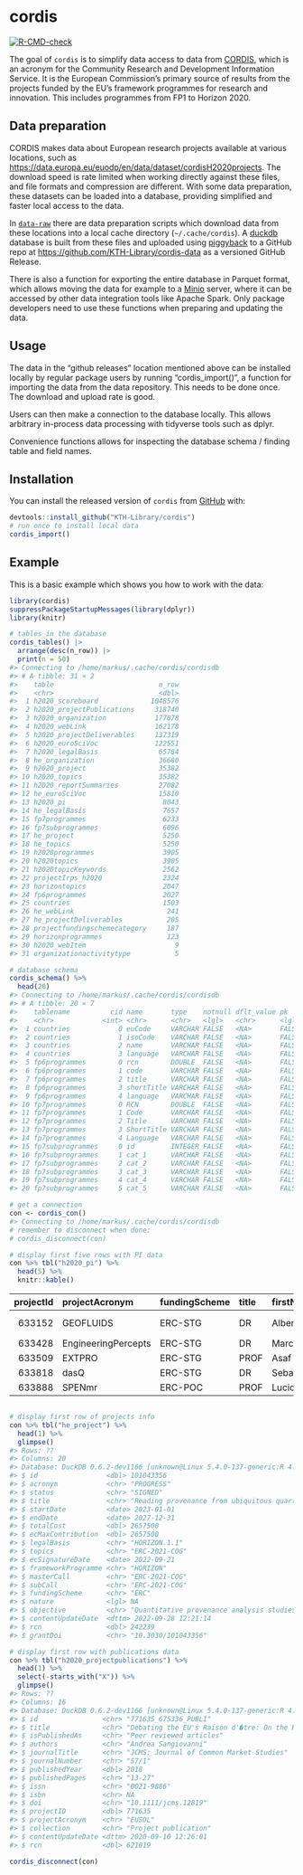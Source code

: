 
<!-- README.md is generated from README.Rmd. Please edit that file -->

# cordis

<!-- badges: start -->

[![R-CMD-check](https://github.com/KTH-Library/cordis/actions/workflows/R-CMD-check.yaml/badge.svg)](https://github.com/KTH-Library/cordis/actions/workflows/R-CMD-check.yaml)
<!-- badges: end -->

The goal of `cordis` is to simplify data access to data from
[CORDIS](https://cordis.europa.eu/), which is an acronym for the
Community Research and Development Information Service. It is the
European Commission’s primary source of results from the projects funded
by the EU’s framework programmes for research and innovation. This
includes programmes from FP1 to Horizon 2020.

## Data preparation

CORDIS makes data about European research projects available at various
locations, such as
<https://data.europa.eu/euodp/en/data/dataset/cordisH2020projects>. The
download speed is rate limited when working directly against these
files, and file formats and compression are different. With some data
preparation, these datasets can be loaded into a database, providing
simplified and faster local access to the data.

In [`data-raw`](data-raw) there are data preparation scripts which
download data from these locations into a local cache directory
(`~/.cache/cordis`). A [duckdb](https://duckdb.org) database is built
from these files and uploaded using
[piggyback](https://github.com/ropensci/piggyback) to a GitHub repo at
<https://github.com/KTH-Library/cordis-data> as a versioned GitHub
Release.

There is also a function for exporting the entire database in Parquet
format, which allows moving the data for example to a
[Minio](https://min.io/) server, where it can be accessed by other data
integration tools like Apache Spark. Only package developers need to use
these functions when preparing and updating the data.

## Usage

The data in the “github releases” location mentioned above can be
installed locally by regular package users by running “cordis_import()”,
a function for importing the data from the data repository. This needs
to be done once. The download and upload rate is good.

Users can then make a connection to the database locally. This allows
arbitrary in-process data processing with tidyverse tools such as dplyr.

Convenience functions allows for inspecting the database schema /
finding table and field names.

## Installation

You can install the released version of `cordis` from
[GitHub](https://github.com/KTH-Library/cordis) with:

``` r
devtools::install_github("KTH-Library/cordis")
# run once to install local data
cordis_import()
```

## Example

This is a basic example which shows you how to work with the data:

``` r
library(cordis)
suppressPackageStartupMessages(library(dplyr))
library(knitr)

# tables in the database
cordis_tables() |>
  arrange(desc(n_row)) |>
  print(n = 50)
#> Connecting to /home/markus/.cache/cordis/cordisdb
#> # A tibble: 31 × 2
#>    table                          n_row
#>    <chr>                          <dbl>
#>  1 h2020_scoreboard             1048576
#>  2 h2020_projectPublications     318740
#>  3 h2020_organization            177078
#>  4 h2020_webLink                 162178
#>  5 h2020_projectDeliverables     137319
#>  6 h2020_euroSciVoc              122551
#>  7 h2020_legalBasis               65784
#>  8 he_organization                36680
#>  9 h2020_project                  35382
#> 10 h2020_topics                   35382
#> 11 h2020_reportSummaries          27082
#> 12 he_euroSciVoc                  15810
#> 13 h2020_pi                        8043
#> 14 he_legalBasis                   7657
#> 15 fp7programmes                   6233
#> 16 fp7subprogrammes                6096
#> 17 he_project                      5250
#> 18 he_topics                       5250
#> 19 h2020programmes                 3905
#> 20 h2020topics                     3905
#> 21 h2020topicKeywords              2562
#> 22 projectIrps_h2020               2324
#> 23 horizontopics                   2047
#> 24 fp6programmes                   2027
#> 25 countries                       1503
#> 26 he_webLink                       241
#> 27 he_projectDeliverables           205
#> 28 projectfundingschemecategory     187
#> 29 horizonprogrammes                123
#> 30 h2020_webItem                      9
#> 31 organizationactivitytype           5

# database schema
cordis_schema() %>%
  head(20)
#> Connecting to /home/markus/.cache/cordis/cordisdb
#> # A tibble: 20 × 7
#>    tablename          cid name       type    notnull dflt_value pk   
#>    <chr>            <int> <chr>      <chr>   <lgl>   <chr>      <lgl>
#>  1 countries            0 euCode     VARCHAR FALSE   <NA>       FALSE
#>  2 countries            1 isoCode    VARCHAR FALSE   <NA>       FALSE
#>  3 countries            2 name       VARCHAR FALSE   <NA>       FALSE
#>  4 countries            3 language   VARCHAR FALSE   <NA>       FALSE
#>  5 fp6programmes        0 rcn        DOUBLE  FALSE   <NA>       FALSE
#>  6 fp6programmes        1 code       VARCHAR FALSE   <NA>       FALSE
#>  7 fp6programmes        2 title      VARCHAR FALSE   <NA>       FALSE
#>  8 fp6programmes        3 shortTitle VARCHAR FALSE   <NA>       FALSE
#>  9 fp6programmes        4 language   VARCHAR FALSE   <NA>       FALSE
#> 10 fp7programmes        0 RCN        DOUBLE  FALSE   <NA>       FALSE
#> 11 fp7programmes        1 Code       VARCHAR FALSE   <NA>       FALSE
#> 12 fp7programmes        2 Title      VARCHAR FALSE   <NA>       FALSE
#> 13 fp7programmes        3 ShortTitle VARCHAR FALSE   <NA>       FALSE
#> 14 fp7programmes        4 Language   VARCHAR FALSE   <NA>       FALSE
#> 15 fp7subprogrammes     0 id         INTEGER FALSE   <NA>       FALSE
#> 16 fp7subprogrammes     1 cat_1      VARCHAR FALSE   <NA>       FALSE
#> 17 fp7subprogrammes     2 cat_2      VARCHAR FALSE   <NA>       FALSE
#> 18 fp7subprogrammes     3 cat_3      VARCHAR FALSE   <NA>       FALSE
#> 19 fp7subprogrammes     4 cat_4      VARCHAR FALSE   <NA>       FALSE
#> 20 fp7subprogrammes     5 cat_5      VARCHAR FALSE   <NA>       FALSE

# get a connection
con <- cordis_con()
#> Connecting to /home/markus/.cache/cordis/cordisdb
# remember to disconnect when done:
# cordis_disconnect(con)

# display first five rows with PI data
con %>% tbl("h2020_pi") %>% 
  head(5) %>% 
  knitr::kable()
```

| projectId | projectAcronym      | fundingScheme | title | firstName | lastName        | organisationId |
|----------:|:--------------------|:--------------|:------|:----------|:----------------|---------------:|
|    633152 | GEOFLUIDS           | ERC-STG       | DR    | Alberto   | Enciso Carrasco |      999991722 |
|    633428 | EngineeringPercepts | ERC-STG       | DR    | Marcel    | Oberlaender     |      974952433 |
|    633509 | EXTPRO              | ERC-STG       | PROF  | Asaf      | Shapira         |      999901609 |
|    633818 | dasQ                | ERC-STG       | DR    | Sebastian | Loth            |      999990267 |
|    633888 | SPENmr              | ERC-POC       | PROF  | Lucio     | Frydman         |      999979306 |

``` r

# display first row of projects info
con %>% tbl("he_project") %>% 
  head(1) %>% 
  glimpse()
#> Rows: ??
#> Columns: 20
#> Database: DuckDB 0.6.2-dev1166 [unknown@Linux 5.4.0-137-generic:R 4.2.2//home/markus/.cache/cordis/cordisdb]
#> $ id                 <dbl> 101043356
#> $ acronym            <chr> "PROGRESS"
#> $ status             <chr> "SIGNED"
#> $ title              <chr> "Reading provenance from ubiquitous quartz:  unders…
#> $ startDate          <date> 2023-01-01
#> $ endDate            <date> 2027-12-31
#> $ totalCost          <dbl> 2657500
#> $ ecMaxContribution  <dbl> 2657500
#> $ legalBasis         <chr> "HORIZON.1.1"
#> $ topics             <chr> "ERC-2021-COG"
#> $ ecSignatureDate    <date> 2022-09-21
#> $ frameworkProgramme <chr> "HORIZON"
#> $ masterCall         <chr> "ERC-2021-COG"
#> $ subCall            <chr> "ERC-2021-COG"
#> $ fundingScheme      <chr> "ERC"
#> $ nature             <lgl> NA
#> $ objective          <chr> "Quantitative provenance analysis studies are instr…
#> $ contentUpdateDate  <dttm> 2022-09-28 12:21:14
#> $ rcn                <dbl> 242239
#> $ grantDoi           <chr> "10.3030/101043356"

# display first row with publications data
con %>% tbl("h2020_projectpublications") %>% 
  head(1) %>% 
  select(-starts_with("X")) %>% 
  glimpse()
#> Rows: ??
#> Columns: 16
#> Database: DuckDB 0.6.2-dev1166 [unknown@Linux 5.4.0-137-generic:R 4.2.2//home/markus/.cache/cordis/cordisdb]
#> $ id                <chr> "771635_675336_PUBLI"
#> $ title             <chr> "Debating the EU's Raison d'�tre: On the Relation be…
#> $ isPublishedAs     <chr> "Peer reviewed articles"
#> $ authors           <chr> "Andrea Sangiovanni"
#> $ journalTitle      <chr> "JCMS: Journal of Common Market Studies"
#> $ journalNumber     <chr> "57/1"
#> $ publishedYear     <dbl> 2018
#> $ publishedPages    <chr> "13-27"
#> $ issn              <chr> "0021-9886"
#> $ isbn              <chr> NA
#> $ doi               <chr> "10.1111/jcms.12819"
#> $ projectID         <dbl> 771635
#> $ projectAcronym    <chr> "EUSOL"
#> $ collection        <chr> "Project publication"
#> $ contentUpdateDate <dttm> 2020-09-10 12:26:01
#> $ rcn               <dbl> 621019

cordis_disconnect(con)
```
